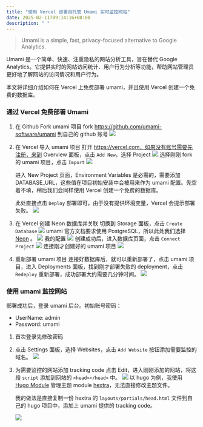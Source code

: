 ```yaml
---
title: "使用 Vercel 部署自托管 Umami 实时监控网站"
date: 2025-02-11T09:14:16+08:00
description: " "
---
```


> Umami is a simple, fast, privacy-focused alternative to Google Analytics.

Umami 是一个简单、快速、注重隐私的网站分析工具，旨在替代 Google Analytics。它提供实时的网站访问统计、用户行为分析等功能，帮助网站管理员更好地了解网站的访问情况和用户行为。

本文将详细介绍如何在 Vercel 上免费部署 umami，并且使用 Vercel 创建一个免费的数据库。

### 通过 Vercel 免费部署 Umami

1. 在 Github Fork umami 项目
   fork https://github.com/umami-software/umami 到自己的 github 账号
   ![](https://cyl-blog-image.oss-cn-shenzhen.aliyuncs.com/img/202502111620557.png)
2. 在 Vercel 导入 umami 项目
   打开 https://vercel.com，如果没有账号需要先注册，来到 Overview 面板，点击 `Add New`，选择 Project
   ![](https://cyl-blog-image.oss-cn-shenzhen.aliyuncs.com/img/202502111645958.png)
   选择刚刚 fork 的 umami 项目，点击 `Import`
   ![](https://cyl-blog-image.oss-cn-shenzhen.aliyuncs.com/img/202502111646955.png)

   进入 New Project 页面，Environment Variables 是必需的，需要添加 DATABASE_URL，这些值在项目初始安装中会被用来作为 umami 配置。先空着不填，稍后我们会同样使用 Vercel 创建一个免费的数据库。
   
   此处直接点击 `Deploy` 部署即可，由于没有提供环境变量，Vercel 会提示部署失败。
   ![](https://cyl-blog-image.oss-cn-shenzhen.aliyuncs.com/img/202502111652854.png)
3. 在 Vercel 创建 Neon 数据库并关联
   切换到 Storage 面板，点击 `Create Database`
   ![](https://cyl-blog-image.oss-cn-shenzhen.aliyuncs.com/img/202502111703029.png)
  umami 官方文档要求使用 PostgreSQL，所以此处我们选择 [Neon](https://vercel.com/marketplace/neon) 。
  ![](https://cyl-blog-image.oss-cn-shenzhen.aliyuncs.com/img/202502111706699.png)
  我的配置
  ![](https://cyl-blog-image.oss-cn-shenzhen.aliyuncs.com/img/202502111711000.png)
  创建成功后，进入数据库页面，点击 `Connect Project`
  ![](https://cyl-blog-image.oss-cn-shenzhen.aliyuncs.com/img/202502111712220.png)
  连接刚才创建好的 umami 项目
  ![](https://cyl-blog-image.oss-cn-shenzhen.aliyuncs.com/img/202502111714214.png)
1. 重新部署 umami 项目
   连接好数据库后，就可以重新部署了，点击 umami 项目，进入 Deployments 面板，找到刚才部署失败的 deployment，点击 `Redeploy` 重新部署，成功部署大约需要几分钟时间。
   ![](https://cyl-blog-image.oss-cn-shenzhen.aliyuncs.com/img/202502111721494.png)

### 使用 umami 监控网站
部署成功后，登录 umami 后台。初始账号密码：
- UserName: admin
- Password: umami

1. 首次登录先修改密码
2. 点击 Settings 面板，选择 Websites，点击 `Add Website` 按钮添加需要监控的域名。
   ![](https://cyl-blog-image.oss-cn-shenzhen.aliyuncs.com/img/202502120958796.png)
3. 为需要监控的网站添加 tracking code
   点击 Edit，进入刚刚添加的网站，将这段 `script` 添加到网站的 `<head></head>` 中。
   ![](https://cyl-blog-image.oss-cn-shenzhen.aliyuncs.com/img/202502121000976.png)
   以 hugo 为例，我使用 [Hugo Module](https://gohugo.io/hugo-modules/) 管理主题 module [hextra](https://github.com/imfing/hextra)，无法直接修改主题文件。

   我的做法是直接复制一份 hextra 的 `layouts/partials/head.html` 文件到自己的 hugo 项目中，添加上 umami 提供的 tracking code。

   ![](https://cyl-blog-image.oss-cn-shenzhen.aliyuncs.com/img/202502120952653.png)